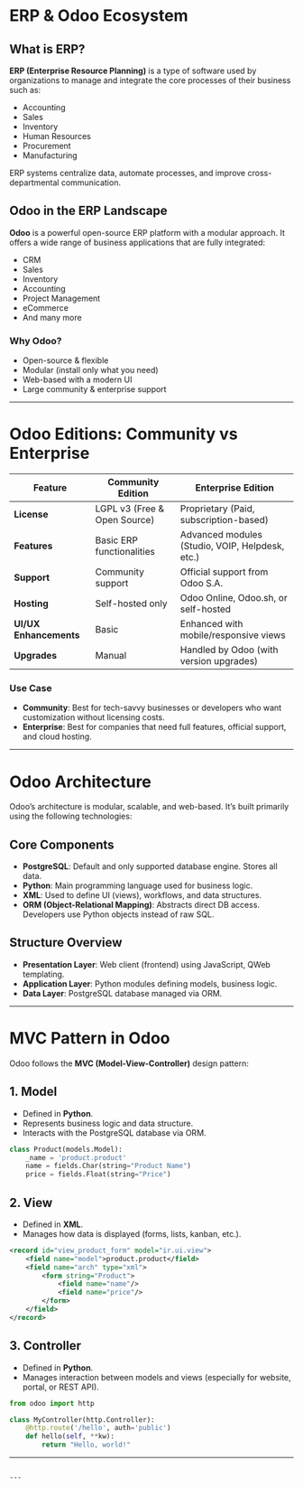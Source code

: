 
# ERP & Odoo Ecosystem

## What is ERP?

**ERP (Enterprise Resource Planning)** is a type of software used by organizations to manage and integrate the core processes of their business such as:

- Accounting
- Sales
- Inventory
- Human Resources
- Procurement
- Manufacturing

ERP systems centralize data, automate processes, and improve cross-departmental communication.

## Odoo in the ERP Landscape

**Odoo** is a powerful open-source ERP platform with a modular approach. It offers a wide range of business applications that are fully integrated:

- CRM
- Sales
- Inventory
- Accounting
- Project Management
- eCommerce
- And many more

### Why Odoo?

- Open-source & flexible
- Modular (install only what you need)
- Web-based with a modern UI
- Large community & enterprise support

---

# Odoo Editions: Community vs Enterprise

| Feature                  | Community Edition                        | Enterprise Edition                        |
|--------------------------|-------------------------------------------|-------------------------------------------|
| **License**             | LGPL v3 (Free & Open Source)              | Proprietary (Paid, subscription-based)    |
| **Features**            | Basic ERP functionalities                 | Advanced modules (Studio, VOIP, Helpdesk, etc.) |
| **Support**             | Community support                         | Official support from Odoo S.A.           |
| **Hosting**             | Self-hosted only                          | Odoo Online, Odoo.sh, or self-hosted      |
| **UI/UX Enhancements**  | Basic                                     | Enhanced with mobile/responsive views     |
| **Upgrades**            | Manual                                    | Handled by Odoo (with version upgrades)   |

### Use Case

- **Community**: Best for tech-savvy businesses or developers who want customization without licensing costs.
- **Enterprise**: Best for companies that need full features, official support, and cloud hosting.

---

# Odoo Architecture

Odoo’s architecture is modular, scalable, and web-based. It’s built primarily using the following technologies:

## Core Components

- **PostgreSQL**: Default and only supported database engine. Stores all data.
- **Python**: Main programming language used for business logic.
- **XML**: Used to define UI (views), workflows, and data structures.
- **ORM (Object-Relational Mapping)**: Abstracts direct DB access. Developers use Python objects instead of raw SQL.

## Structure Overview

- **Presentation Layer**: Web client (frontend) using JavaScript, QWeb templating.
- **Application Layer**: Python modules defining models, business logic.
- **Data Layer**: PostgreSQL database managed via ORM.

---

# MVC Pattern in Odoo

Odoo follows the **MVC (Model-View-Controller)** design pattern:

## 1. Model

- Defined in **Python**.
- Represents business logic and data structure.
- Interacts with the PostgreSQL database via ORM.

```python
class Product(models.Model):
    _name = 'product.product'
    name = fields.Char(string="Product Name")
    price = fields.Float(string="Price")
````

## 2. View

* Defined in **XML**.
* Manages how data is displayed (forms, lists, kanban, etc.).

```xml
<record id="view_product_form" model="ir.ui.view">
    <field name="model">product.product</field>
    <field name="arch" type="xml">
        <form string="Product">
            <field name="name"/>
            <field name="price"/>
        </form>
    </field>
</record>
```

## 3. Controller

* Defined in **Python**.
* Manages interaction between models and views (especially for website, portal, or REST API).

```python
from odoo import http

class MyController(http.Controller):
    @http.route('/hello', auth='public')
    def hello(self, **kw):
        return "Hello, world!"
```

---

```

---
